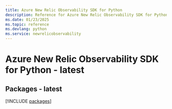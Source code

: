 ```yaml
---
title: Azure New Relic Observability SDK for Python
description: Reference for Azure New Relic Observability SDK for Python
ms.date: 01/23/2025
ms.topic: reference
ms.devlang: python
ms.service: newrelicobservability
---
```

# Azure New Relic Observability SDK for Python - latest
## Packages - latest
[!INCLUDE [packages](new-relic-observability-index.md)]